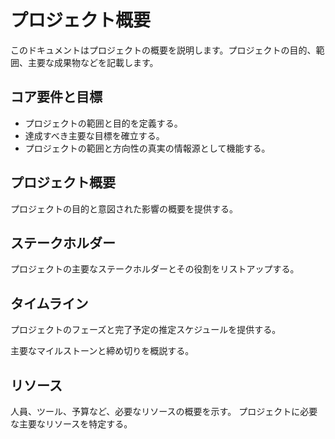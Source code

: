 # プロジェクト概要

このドキュメントはプロジェクトの概要を説明します。プロジェクトの目的、範囲、主要な成果物などを記載します。

## コア要件と目標

- プロジェクトの範囲と目的を定義する。
- 達成すべき主要な目標を確立する。
- プロジェクトの範囲と方向性の真実の情報源として機能する。

## プロジェクト概要

プロジェクトの目的と意図された影響の概要を提供する。

## ステークホルダー

プロジェクトの主要なステークホルダーとその役割をリストアップする。

## タイムライン

プロジェクトのフェーズと完了予定の推定スケジュールを提供する。

主要なマイルストーンと締め切りを概説する。

## リソース

人員、ツール、予算など、必要なリソースの概要を示す。
プロジェクトに必要な主要なリソースを特定する。
